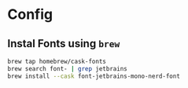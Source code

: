 # Config

## Instal Fonts using `brew` 

```sh 
brew tap homebrew/cask-fonts
brew search font- | grep jetbrains
brew install --cask font-jetbrains-mono-nerd-font
``` 
